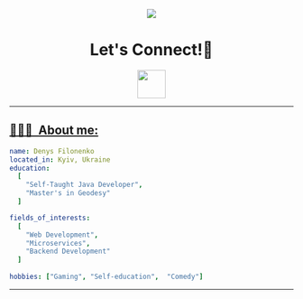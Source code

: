 <p align="center">
  <img src="https://capsule-render.vercel.app/api?text=Hi!%F0%9F%96%90&animation=fadeIn&type=waving&color=gradient&height=90"/>
</p>

<h1 align="center">
  Let's Connect!🪪
</h1>

<p align="center">
<a href="https://www.linkedin.com/in/denys-filonenko-6a8632163/">
  <img height="50" src="https://cdn2.iconfinder.com/data/icons/social-media-2285/512/1_Linkedin_unofficial_colored_svg-256.png"/>
</p>
  
---

<h2> 👨🏻‍💻 &nbsp;About me:</h2>

```yaml
name: Denys Filonenko
located_in: Kyiv, Ukraine
education:
  [
    "Self-Taught Java Developer",
    "Master's in Geodesy"
  ]

fields_of_interests:
  [
    "Web Development",
    "Microservices",
    "Backend Development"
  ]
  
hobbies: ["Gaming", "Self-education",  "Comedy"]
```
  
---  
